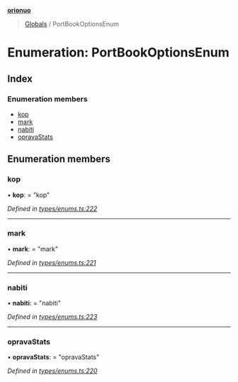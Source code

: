 **[orionuo](../README.md)**

> [Globals](../globals.md) / PortBookOptionsEnum

# Enumeration: PortBookOptionsEnum

## Index

### Enumeration members

* [kop](portbookoptionsenum.md#kop)
* [mark](portbookoptionsenum.md#mark)
* [nabiti](portbookoptionsenum.md#nabiti)
* [opravaStats](portbookoptionsenum.md#opravastats)

## Enumeration members

### kop

•  **kop**:  = "kop"

*Defined in [types/enums.ts:222](https://github.com/msviha/orionuo/blob/029a15d/src/types/enums.ts#L222)*

___

### mark

•  **mark**:  = "mark"

*Defined in [types/enums.ts:221](https://github.com/msviha/orionuo/blob/029a15d/src/types/enums.ts#L221)*

___

### nabiti

•  **nabiti**:  = "nabiti"

*Defined in [types/enums.ts:223](https://github.com/msviha/orionuo/blob/029a15d/src/types/enums.ts#L223)*

___

### opravaStats

•  **opravaStats**:  = "opravaStats"

*Defined in [types/enums.ts:220](https://github.com/msviha/orionuo/blob/029a15d/src/types/enums.ts#L220)*
